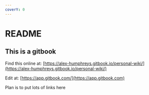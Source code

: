 ```yaml
---
coverY: 0
---
```


# README

## This is a gitbook

Find this online at: [https://alex-humphreys.gitbook.io/personal-wiki/](https://alex-humphreys.gitbook.io/personal-wiki/)

Edit at: [https://app.gitbook.com/](https://app.gitbook.com)

Plan is to put lots of links here
